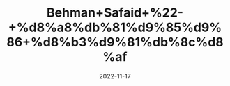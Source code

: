 ---
title: 'Behman+Safaid+%22-+%d8%a8%db%81%d9%85%d9%86+%d8%b3%d9%81%db%8c%d8%af'
date: '2022-11-17' 
metatag: '' 
inventory: '0' 
draft: false 
# meta description 
shortDescripton: '+White+Sage+%22+Safed+Behman+Powder+is+an+ayurvedic+medicine+that+is+primarily+used+for+the+treatment+of+Sexual+Vitality%2c+Erectile+Dysfunction%2c+Female+Infertility%2c+Male+Infertility.'
description: 'Herbs+%d8%ac%da%91%db%8c+%d8%a8%d9%88%d9%b9%db%8c'
longdescription: ''
tags: ''
brand: ''
subCategory: ''
unit: '50 gm-Pk'
sellCount: '0'
featured: True
# product Price
price: '60.0'
# Product Short Description
shortDescription: '+White+Sage+%22+Safed+Behman+Powder+is+an+ayurvedic+medicine+that+is+primarily+used+for+the+treatment+of+Sexual+Vitality%2c+Erectile+Dysfunction%2c+Female+Infertility%2c+Male+Infertility.'
productID: 'DB77B5E2-0F29-ED11-9968-005056B3A416'
type: 'products'
category: 'Herbs+%d8%ac%da%91%db%8c+%d8%a8%d9%88%d9%b9%db%8c' 
thumnailproduct: 'https://eraconnect.blob.core.windows.net/product-images/aminsaddiquidawakhana/DB77B5E2-0F29-ED11-9968-005056B3A416.webp' 
images:
  - image: 'https://eraconnect.blob.core.windows.net/product-images/aminsaddiquidawakhana/DB77B5E2-0F29-ED11-9968-005056B3A416.webp'  
Variants:
---